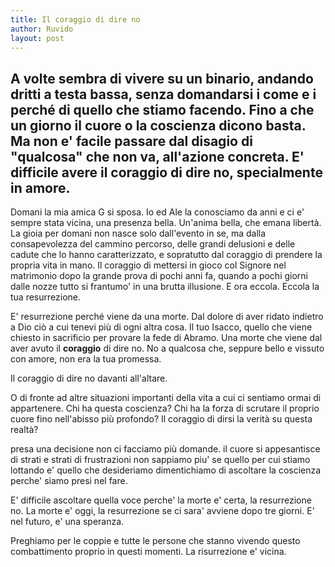```yaml
---
title: Il coraggio di dire no
author: Ruvido
layout: post
---
```


## A volte sembra di vivere su un binario, andando dritti a testa bassa, senza domandarsi i come e i perché di quello che stiamo facendo. Fino a che un giorno il cuore o la coscienza dicono basta. Ma non e' facile passare dal disagio di "qualcosa" che non va, all'azione concreta. E' difficile avere il coraggio di dire no, specialmente in amore. 


Domani la mia amica G si sposa. Io ed Ale la conosciamo da anni e ci e' sempre stata vicina, una presenza bella. Un'anima bella, che emana libertà. La gioia per domani non nasce solo dall'evento in se, ma dalla consapevolezza del cammino percorso, delle grandi delusioni e delle cadute che lo hanno caratterizzato, e sopratutto dal coraggio di prendere la propria vita in mano. Il coraggio di mettersi in gioco col Signore nel matrimonio dopo la grande prova di pochi anni fa, quando a pochi giorni dalle nozze tutto si frantumo' in una brutta illusione. E ora eccola. Eccola la tua resurrezione. 

E' resurrezione perché viene da una morte. Dal dolore di aver ridato indietro a Dio ciò a cui tenevi più di ogni altra cosa. Il tuo Isacco, quello che viene chiesto in sacrificio per provare la fede di Abramo. Una morte che viene dal aver avuto il **coraggio** di dire no. No a qualcosa che, seppure bello e vissuto con amore, non era la tua promessa. 

Il coraggio di dire no davanti all'altare.

O di fronte ad altre situazioni importanti della vita a cui ci sentiamo ormai di appartenere. Chi ha questa coscienza? Chi ha la forza di scrutare il proprio cuore fino nell'abisso più profondo? Il coraggio di dirsi la verità su questa realtà?


presa una decisione  non ci facciamo più domande.
il cuore si appesantisce di strati e strati di frustrazioni 
non sappiamo piu' se quello per cui stiamo lottando e' quello che desideriamo
dimentichiamo di ascoltare la coscienza perche' siamo presi nel fare.

E' difficile ascoltare quella voce perche'
la morte e' certa, la resurrezione no. La morte e' oggi, la resurrezione se ci sara' avviene dopo tre giorni. E' nel futuro, e' una speranza.



Preghiamo per le coppie e tutte le persone che stanno vivendo questo combattimento proprio in questi momenti. La risurrezione e' vicina.

